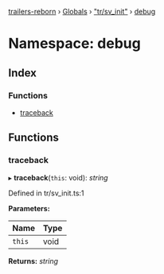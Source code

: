 [trailers-reborn](../README.md) › [Globals](../globals.md) › ["tr/sv_init"](_tr_sv_init_.md) › [debug](_tr_sv_init_.debug.md)

# Namespace: debug

## Index

### Functions

* [traceback](_tr_sv_init_.debug.md#traceback)

## Functions

###  traceback

▸ **traceback**(`this`: void): *string*

Defined in tr/sv_init.ts:1

**Parameters:**

Name | Type |
------ | ------ |
`this` | void |

**Returns:** *string*
